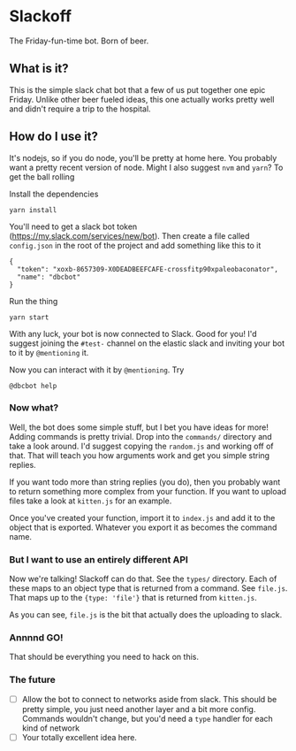 # Slackoff
The Friday-fun-time bot. Born of beer. 

## What is it?
This is the simple slack chat bot that a few of us put together one epic Friday. Unlike other beer fueled ideas, this one actually works pretty well and didn't require a trip to the hospital.

## How do I use it?
It's nodejs, so if you do node, you'll be pretty at home here. You probably want a pretty recent version of node. Might I also suggest `nvm` and `yarn`? To get the ball rolling

Install the dependencies

```
yarn install
```

You'll need to get a slack bot token (https://my.slack.com/services/new/bot). Then create a file called `config.json` in the root of the project and add something like this to it

```
{
  "token": "xoxb-8657309-X0DEADBEEFCAFE-crossfitp90xpaleobaconator",
  "name": "dbcbot"
}
```


Run the thing

```
yarn start
```

With any luck, your bot is now connected to Slack. Good for you! I'd suggest joining the `#test-` channel on the elastic slack and inviting your bot to it by `@mentioning` it. 

Now you can interact with it by `@mentioning`. Try

```
@dbcbot help
```

### Now what?
Well, the bot does some simple stuff, but I bet you have ideas for more! Adding commands is pretty trivial. Drop into the `commands/` directory and take a look around. I'd suggest copying the `random.js` and working off of that. That will teach you how arguments work and  get you simple string replies.

If you want todo more than string replies (you do), then you probably want to return something more complex from your function. If you want to upload files take a look at `kitten.js` for an example. 

Once you've created your function, import it to `index.js` and add it to the object that is exported. Whatever you export it as becomes the command name.

### But I want to use an entirely different API
Now we're talking! Slackoff can do that. See the `types/` directory. Each of these maps to an object type that is returned from a command. See `file.js`. That maps up to the `{type: 'file'}` that is returned from `kitten.js`.

As you can see, `file.js` is the bit that actually does the uploading to slack. 

### Annnnd GO!
That should be everything you need to hack on this. 

### The future
- [ ] Allow the bot to connect to networks aside from slack. This should be pretty simple, you just need another layer and a bit more config. Commands wouldn't change, but you'd need a `type` handler for each kind of network
- [ ] Your totally excellent idea here.
